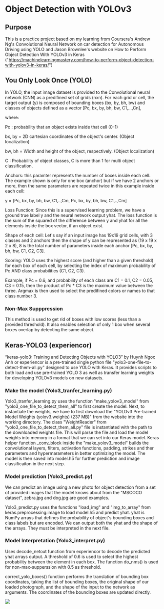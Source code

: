 # Object Detection with YOLOv3

## Purpose

This is a practice project based on my learning from Coursera's Andrew Ng's Convolutional Neural Network on car detection for Autonomous Driving using YOLO and Jason Brownlee's website on How to Perform Object Detection With YOLOv3 in Keras ("https://machinelearningmastery.com/how-to-perform-object-detection-with-yolov3-in-keras/")

## You Only Look Once (YOLO)
In YOLO, the input image dataset is provided to the Convolutional neural network (CNN) as a predifined set of grids (nxn). For each grid or cell, the target output (y) is composed of bounding boxes (bx, by, bh, bw) and classes of objects defined as a vector [Pc, bx, by, bh, bw, C1,...,Cn],

where:

Pc : probability that an object exists inside that cell (0-1)


bx, by = 2D cartesian coordinates of the object's center. (Object localization)

bw, bh = Width and height of the object, respectively. (Object localization)

C : Probability of object classes, C is more than 1 for multi object classification. 

Anchors: this paramter represents the number of boxes inside each cell. The example shown is only for one box (anchor) but if we have 2 anchors or more, then the same parameters are repeated twice  in this example inside each cell:

y = [Pc, bx, by, bh, bw, C1,..,Cm, Pc, bx, by, bh, bw, C1,..,Cm]

Loss Function:
Since this is a supervised learning problem, we have a ground true label y and the neural network output yhat. The loss function is the sum of the squared of the difference between y and yhat for all the elements inside the box vector, if an object exist. 

Shape of each cell: Let's say if an input image has 19x19 grid cells, with 3 classes and 2 anchors then the shape of y can be represented as (19 x 19 x 2 x 8), 8 is the total number of parameters inside each anchor [Pc, bx, by, bh, bw, C1, C2, C3].

Scoring: YOLO uses the highest score (and higher than a given threshold) for each box of each cell, by selecting the index of maximum probability of Pc AND class probabilities (C1, C2, C3). 

Example, if Pc = 0.6, and probability of each class are C1 = 0.1, C2 = 0.05, C3 = 0.15, then the product of Pc * C3 is the maximum value between the three. Argmax is then used to select the predifined colors or names to that class number 3.

### Non-Max Supppression
This method is used to get rid of boxes with low scores (less than a provided threshold). It also enables selection of only 1 box when several boxes overlap by detecting the same object.


## Keras-YOLO3 (experiencor)
“keras-yolo3: Training and Detecting Objects with YOLO3” by Huynh Ngoc Anh or experiencor is a pre-trained single python file "yolo3-one-file-to-detect-them-all.py" designed to use YOLO with Keras. It provides scripts to both load and use pre-trained YOLO 3 as well as transfer learning weights for developing YOLOv3 models on new datasets.

### Make the model (Yolo3_tranfer_learning.py)

Yolo3_tranfer_learning.py uses the function "make_yolov3_model" from "yolo3_one_file_to_detect_them_all" to first create the model. Next, to instantiate the weights, we have to first download the "YOLOv3 Pre-trained Model Weights (yolov3.weights) (237 MB)" from the website into the working directory. The class "WeightReader" from "yolo3_one_file_to_detect_them_all.py" file is instantiated with the path to the downloaded weights file. This will parse the file and load the model weights into memory in a format that we can set into our Keras model. Keras helper function _conv_block inside the "make_yolov3_model" builds the convolutional layers, filters, activation functions, padding, strikes and ther parameters and hypermarameters in better optimizing the model. The model is then saved into model.h5 for further prediction and image classificaiton in the next step.

### Model prediction (Yolo3_predict.py)

We can predict an image using a new photo for object detection from a set of provided images that the model knows about from the "MSCOCO dataset", zebra.jpg and dog.jpg are good examples.

Yolo3_predict.py uses the functions "load_img" and "img_to_array" from keras.preprocessing.image to load model.h5 and predict yhat. yhat is NumPy arrays that defines the probability  of object's bounding boxes and class labels but are encoded. We can output both the yhat and the shape of the arrays. They must be interpreted in the next file. 

### Model Interpretation (Yolo3_interpret.py)

Uses decode_netout function from experiencor to decode the predicted yhat arrays output. A threshold of 0.6 is used to select the highest probability between the element in each box. The function do_nms() is used for non-max-supperssion with 0.5 as threshold.

correct_yolo_boxes() function  performs the translation of bounding box coordinates, taking the list of bounding boxes, the original shape of our loaded photograph, and the shape of the input to the network as arguments. The coordinates of the bounding boxes are updated directly.


![](Dog.png)


